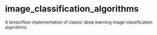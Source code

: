 # image_classification_algorithms
A tensorflow implementation of classic deep learning image classification algorithms.
